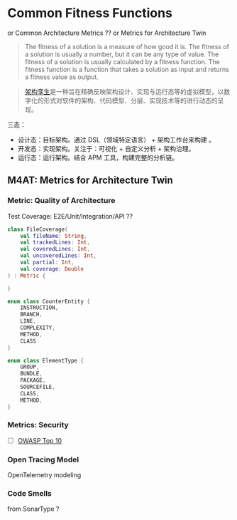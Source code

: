 # Common Fitness Functions

or Common Architecture Metrics ?? or Metrics for Architecture Twin

> The fitness of a solution is a measure of how good it is. The fitness of a solution is usually a number,
but it can be any type of value. The fitness of a solution is usually calculated by a fitness function.
The fitness function is a function that takes a solution as input and returns a fitness value as output.

> [架构孪生](https://www.phodal.com/blog/architecture-twin/)是一种旨在精确反映架构设计、实现与运行态等的虚拟模型，以数字化的形式对软件的架构、代码模型、分层、实现技术等的进行动态的呈现。

三态：

- 设计态：目标架构。通过 DSL（领域特定语言） + 架构工作台来构建 。
- 开发态：实现架构。关注于：可视化 + 自定义分析 + 架构治理。
- 运行态：运行架构。结合 APM 工具，构建完整的分析链。

## M4AT: Metrics for Architecture Twin

 
### Metric: Quality of Architecture

Test Coverage: E2E/Unit/Integration/API ??

```kotlin
class FileCoverage(
    val fileName: String,
    val trackedLines: Int,
    val coveredLines: Int,
    val uncoveredLines: Int,
    val partial: Int,
    val coverage: Double
) : Metric {

}

enum class CounterEntity {
    INSTRUCTION,
    BRANCH,
    LINE,
    COMPLEXITY,
    METHOD,
    CLASS
}

enum class ElementType {
    GROUP,
    BUNDLE,
    PACKAGE,
    SOURCEFILE,
    CLASS,
    METHOD,
}
```

### Metrics: Security

- [ ] [OWASP Top 10](https://owasp.org/www-project-top-ten/)


### Open Tracing Model

OpenTelemetry modeling

### Code Smells

from SonarType ?


